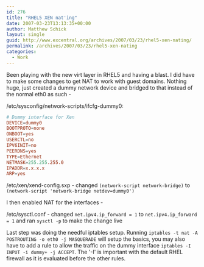 ```yaml
---
id: 276
title: "RHEL5 XEN nat'ing"
date: 2007-03-23T13:13:35+00:00
author: Matthew Schick
layout: single
guid: http://www.excentral.org/archives/2007/03/23/rhel5-xen-nating/
permalink: /archives/2007/03/23/rhel5-xen-nating
categories:
  - Work
---
```

Been playing with the new virt layer in RHEL5 and having a blast.  I did have to make some changes to get NAT to work with guest domains.  Nothing huge, just created a dummy network device and bridged to that instead of the normal eth0 as such -

/etc/sysconfig/network-scripts/ifcfg-dummy0:
```conf
# Dummy interface for Xen
DEVICE=dummy0
BOOTPROTO=none
ONBOOT=yes
USERCTL=no
IPV6INIT=no
PEERDNS=yes
TYPE=Ethernet
NETMASK=255.255.255.0
IPADDR=x.x.x.x
ARP=yes
```

/etc/xen/xend-config.sxp - changed `(network-script network-bridge)` to `(network-script 'network-bridge netdev=dummy0')`

I then enabled NAT for the interfaces -

/etc/sysctl.conf - changed `net.ipv4.ip_forward = 1` to `net.ipv4.ip_forward = 1` and ran `sysctl -p` to make the change live

Last step was doing the needful iptables setup.  Running `iptables -t nat -A POSTROUTING -o eth0 -j MASQUERADE` will setup the basics, you may also have to add a rule to allow the traffic on the dummy interface `iptables -I INPUT -i dummy+ -j ACCEPT`.  The '-I' is important with the default RHEL firewall as it is evaluated before the other rules.
